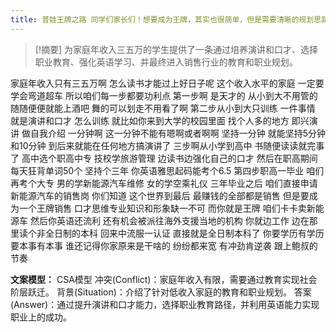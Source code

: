 ```yaml
---
title: 普娃王牌之路 同学们家长们！想要成为王牌，其实也很简单，但是需要清晰的规划思路！留学 
---
```

 > [!摘要]
为家庭年收入三五万的学生提供了一条通过培养演讲和口才、选择职业教育、强化英语学习、并最终进入销售行业的教育和职业规划。

家庭年收入只有三五万啊
怎么读书才能过上好日子呢
这个收入水平的家庭
一定要学会弯道超车
所以咱们每一步都要功利点
第一步啊
是天才的
从小到大不用管的
随随便便就能上酒吧
舞的可以划走不用看了啊
第二步从小到大只训练
一件事情
就是演讲和口才
怎么训练
就比如你来到大学的校园里面
找个人多的地方
即兴演讲
做自我介绍
一分钟啊
这一分钟不能有嗯啊或者啊啊
坚持一分钟
就能坚持5分钟和10分钟
到后来就能在任何地方搞演讲了
三步啊从小学到高中
书随便读读就完事了
高中选个职高中专
技校学旅游管理
边读书边强化自己的口才
然后在职高期间每天狂背单词50个
坚持个三年
你英语雅思起码能考个6.5
第四步职高一毕业
咱们再考个大专
男的学新能源汽车维修
女的学空乘礼仪
三年毕业之后
咱们直接申请新能源汽车的销售岗
你们知道
这个世界到最后
最赚钱的全部都是销售
但是要成为一个王牌销售
口才思维专业知识和形象缺一不可
而你就是王牌
咱们卡卡卖新能源车
然后你英语还流利
还有机会被派往海外支援当地的机构
你就边工作
边在那里读个非全日制的本科
回来中流服一认证
直接就是全日制本科了
你要学历有学历
要本事有本事
谁还记得你家原来是干啥的
纷纷都来宽
有冲劲肯逆袭
跟上鲍叔的节奏

**文案模型：**
CSA模型
冲突(Conflict)：家庭年收入有限，需要通过教育实现社会阶层跃迁。
背景(Situation)：介绍了针对低收入家庭的教育和职业规划。
答案(Answer)：通过提升演讲和口才能力，选择职业教育路径，并利用英语能力实现职业上的成功。
